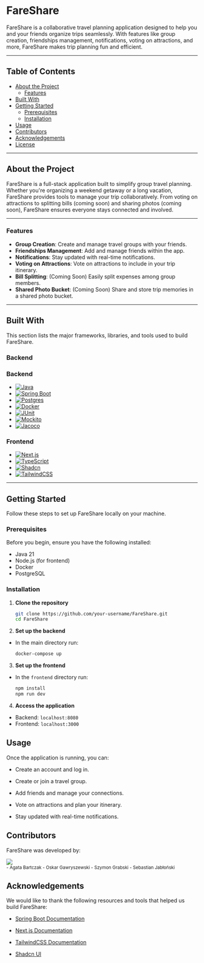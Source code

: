# FareShare

FareShare is a collaborative travel planning application designed to help you and your friends organize trips seamlessly. With features like group creation, friendships management, notifications, voting on attractions, and more, FareShare makes trip planning fun and efficient.

---

## Table of Contents

- [About the Project](#about-the-project)
  - [Features](#features)
- [Built With](#built-with)
- [Getting Started](#getting-started)
  - [Prerequisites](#prerequisites)
  - [Installation](#installation)
- [Usage](#usage)
- [Contributors](#contributors)
- [Acknowledgements](#acknowledgements)
- [License](#license)

---

## About the Project

FareShare is a full-stack application built to simplify group travel planning. Whether you're organizing a weekend getaway or a long vacation, FareShare provides tools to manage your trip collaboratively. From voting on attractions to splitting bills (coming soon) and sharing photos (coming soon), FareShare ensures everyone stays connected and involved.

---

### Features

- **Group Creation**: Create and manage travel groups with your friends.
- **Friendships Management**: Add and manage friends within the app.
- **Notifications**: Stay updated with real-time notifications.
- **Voting on Attractions**: Vote on attractions to include in your trip itinerary.
- **Bill Splitting**: (Coming Soon) Easily split expenses among group members.
- **Shared Photo Bucket**: (Coming Soon) Share and store trip memories in a shared photo bucket.

---

## Built With

This section lists the major frameworks, libraries, and tools used to build FareShare.

### Backend

### Backend

- [![Java][Java]][blank]
- [![Spring Boot][Spring Boot]][blank]
- [![Postgres][Postgres]][blank]
- [![Docker][Docker]][blank]
- [![JUnit][JUnit]][blank]
- [![Mockito][Mockito]][blank]
- [![Jacoco][Jacoco]][blank]

### Frontend

- [![Next.js][Next.js]][blank]
- [![TypeScript][TypeScript]][blank]
- [![Shadcn][Shadcn]][blank]
- [![TailwindCSS][TailwindCSS]][blank]

[Java]: https://img.shields.io/badge/Java-ED8B00?style=for-the-badge&logo=openjdk&logoColor=white
[Spring Boot]: https://img.shields.io/badge/Spring_Boot-6DB33F?style=for-the-badge&logo=spring&logoColor=white
[Postgres]: https://img.shields.io/badge/PostgreSQL-316192?style=for-the-badge&logo=postgresql&logoColor=white
[Docker]: https://img.shields.io/badge/Docker-2496ED?style=for-the-badge&logo=docker&logoColor=white
[JUnit]: https://img.shields.io/badge/JUnit-25A162?style=for-the-badge&logo=junit5&logoColor=white
[Mockito]: https://img.shields.io/badge/Mockito-78C257?style=for-the-badge&logo=mockito&logoColor=white
[Jacoco]: https://img.shields.io/badge/JaCoCo-78C257?style=for-the-badge&logo=jacoco&logoColor=white
[Next.js]: https://img.shields.io/badge/Next.js-000000?style=for-the-badge&logo=nextdotjs&logoColor=white
[TypeScript]: https://img.shields.io/badge/TypeScript-3178C6?style=for-the-badge&logo=typescript&logoColor=white
[Shadcn]: https://img.shields.io/badge/shadcn%2Fui-000?logo=shadcnui&logoColor=fff
[TailwindCSS]: https://img.shields.io/badge/Tailwind_CSS-38B2AC?style=for-the-badge&logo=tailwind-css&logoColor=white
[blank]: https://github.com/your-username/your-repo

---

## Getting Started

Follow these steps to set up FareShare locally on your machine.

### Prerequisites

Before you begin, ensure you have the following installed:

- Java 21
- Node.js (for frontend)
- Docker
- PostgreSQL

### Installation

1. **Clone the repository**

   ```bash
   git clone https://github.com/your-username/FareShare.git
   cd FareShare
   ```

2. **Set up the backend**

- In the main directory run:
  ```bash
  docker-compose up
  ```

3. **Set up the frontend**

- In the `frontend` directory run:
  ```bash
  npm install
  npm run dev
  ```

4. **Access the application**

- Backend: `localhost:8080`
- Frontend: `localhost:3000`

## Usage

Once the application is running, you can:

- Create an account and log in.

- Create or join a travel group.

- Add friends and manage your connections.

- Vote on attractions and plan your itinerary.

- Stay updated with real-time notifications.

## Contributors

FareShare was developed by:

<a href="https://github.com/TravelApplication/fare-share/graphs/contributors">
  <img src="https://contrib.rocks/image?repo=TravelApplication/fare-share" />
</a>
<br>
<small>
- Agata Bartczak
- Oskar Gawryszewski
- Szymon Grabski
- Sebastian Jabłoński
</small>

## Acknowledgements

We would like to thank the following resources and tools that helped us build FareShare:

- [Spring Boot Documentation](https://spring.io/projects/spring-boot)

- [Next.js Documentation](https://nextjs.org/docs)

- [TailwindCSS Documentation](https://tailwindcss.com/docs/installation/using-vite)

- [Shadcn UI](https://ui.shadcn.com/)
